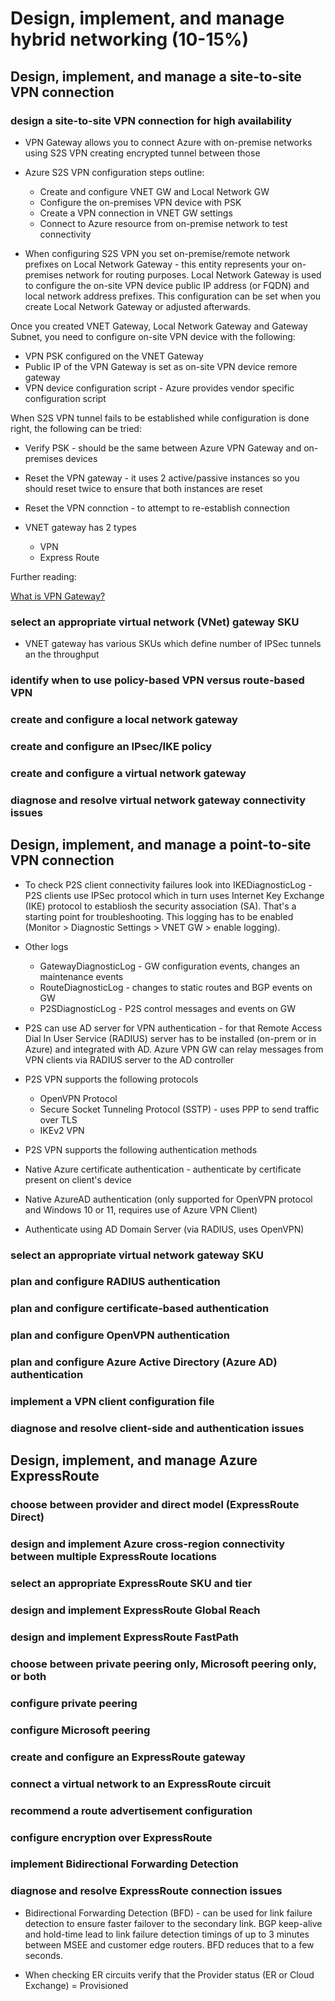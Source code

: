 # Design, implement, and manage hybrid networking (10-15%)

## Design, implement, and manage a site-to-site VPN connection

### design a site-to-site VPN connection for high availability

- VPN Gateway allows you to connect Azure with on-premise networks using S2S VPN creating encrypted tunnel between those

- Azure S2S VPN configuration steps outline:
  - Create and configure VNET GW and Local Network GW
  - Configure the on-premises VPN device with PSK
  - Create a VPN connection in VNET GW settings
  - Connect to Azure resource from on-premise network to test connectivity

- When configuring S2S VPN you set on-premise/remote network prefixes on Local Network Gateway - this entity represents your on-premises network for routing purposes. Local Network Gateway is used to configure the on-site VPN device public IP address (or FQDN) and local network address prefixes. This configuration can be set when you create Local Network Gateway or adjusted afterwards.

Once you created VNET Gateway, Local Network Gateway and Gateway Subnet, you need to configure on-site VPN device with the following:
  - VPN PSK configured on the VNET Gateway
  - Public IP of the VPN Gateway is set as on-site VPN device remore gateway
  - VPN device configuration script - Azure provides vendor specific configuration script

When S2S VPN tunnel fails to be established while configuration is done right, the following can be tried:
  - Verify PSK - should be the same between Azure VPN Gateway and on-premises devices
  - Reset the VPN gateway - it uses 2 active/passive instances so you should reset twice to ensure that both instances are reset
  - Reset the VPN connction - to attempt to re-establish connection

- VNET gateway has 2 types
  - VPN
  - Express Route

Further reading:

[What is VPN Gateway?](https://docs.microsoft.com/en-us/azure/vpn-gateway/vpn-gateway-about-vpngateways)

### select an appropriate virtual network (VNet) gateway SKU

- VNET gateway has various SKUs which define number of IPSec tunnels an the throughput

### identify when to use policy-based VPN versus route-based VPN
### create and configure a local network gateway
### create and configure an IPsec/IKE policy
### create and configure a virtual network gateway
### diagnose and resolve virtual network gateway connectivity issues

## Design, implement, and manage a point-to-site VPN connection

- To check P2S client connectivity failures look into IKEDiagnosticLog - P2S clients use IPSec protocol which in turn uses Internet Key Exchange (IKE) protocol to establiosh the security association (SA). That's a starting point for troubleshooting. This logging has to be enabled (Monitor > Diagnostic Settings > VNET GW > enable logging).
- Other logs
  - GatewayDiagnosticLog - GW configuration events, changes an maintenance events
  - RouteDiagnosticLog - changes to static routes and BGP events on GW
  - P2SDiagnosticLog - P2S control messages and events on GW

- P2S can use AD server for VPN authentication - for that Remote Access Dial In User Service (RADIUS) server has to be installed (on-prem or in Azure) and integrated with AD. Azure VPN GW can relay messages from VPN clients via RADIUS server to the AD controller
- P2S VPN supports the following protocols
  - OpenVPN Protocol
  - Secure Socket Tunneling Protocol (SSTP) - uses PPP to send traffic over TLS
  - IKEv2 VPN
 - P2S VPN supports the following authentication methods
  - Native Azure certificate authentication - authenticate by certificate present on client's device
  - Native AzureAD authentication (only supported for OpenVPN protocol and Windows 10 or 11, requires use of Azure VPN Client)
  - Authenticate using AD Domain Server (via RADIUS, uses OpenVPN)

### select an appropriate virtual network gateway SKU
### plan and configure RADIUS authentication
### plan and configure certificate-based authentication
### plan and configure OpenVPN authentication
### plan and configure Azure Active Directory (Azure AD) authentication
### implement a VPN client configuration file
### diagnose and resolve client-side and authentication issues
## Design, implement, and manage Azure ExpressRoute
### choose between provider and direct model (ExpressRoute Direct)
### design and implement Azure cross-region connectivity between multiple ExpressRoute locations
### select an appropriate ExpressRoute SKU and tier
### design and implement ExpressRoute Global Reach
### design and implement ExpressRoute FastPath
### choose between private peering only, Microsoft peering only, or both
### configure private peering
### configure Microsoft peering
### create and configure an ExpressRoute gateway
### connect a virtual network to an ExpressRoute circuit
### recommend a route advertisement configuration
### configure encryption over ExpressRoute
### implement Bidirectional Forwarding Detection
### diagnose and resolve ExpressRoute connection issues

- Bidirectional Forwarding Detection (BFD) - can be used for link failure detection to ensure faster failover to the secondary link. BGP keep-alive and hold-time lead to link failure detection timings of up to 3 minutes between MSEE and customer edge routers. BFD reduces that to a few seconds.

- When checking ER circuits verify that the Provider status (ER or Cloud Exchange) = Provisioned
